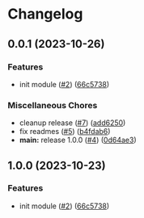 # Changelog

## 0.0.1 (2023-10-26)


### Features

* init module ([#2](https://github.com/defenseunicorns/terraform-aws-rolesanywhere/issues/2)) ([66c5738](https://github.com/defenseunicorns/terraform-aws-rolesanywhere/commit/66c573837208f59e10353d2c70342cb1046cffd6))


### Miscellaneous Chores

* cleanup release ([#7](https://github.com/defenseunicorns/terraform-aws-rolesanywhere/issues/7)) ([add6250](https://github.com/defenseunicorns/terraform-aws-rolesanywhere/commit/add6250123d78327738409ee2c1000129251efb0))
* fix readmes ([#5](https://github.com/defenseunicorns/terraform-aws-rolesanywhere/issues/5)) ([b4fdab6](https://github.com/defenseunicorns/terraform-aws-rolesanywhere/commit/b4fdab63e0ea6e9959584c1768871b89d3b40eea))
* **main:** release 1.0.0 ([#4](https://github.com/defenseunicorns/terraform-aws-rolesanywhere/issues/4)) ([0d64ae3](https://github.com/defenseunicorns/terraform-aws-rolesanywhere/commit/0d64ae3b05958ef8df0208f6765ea22a27ae687e))

## 1.0.0 (2023-10-23)


### Features

* init module ([#2](https://github.com/defenseunicorns/terraform-aws-rolesanywhere/issues/2)) ([66c5738](https://github.com/defenseunicorns/terraform-aws-rolesanywhere/commit/66c573837208f59e10353d2c70342cb1046cffd6))
